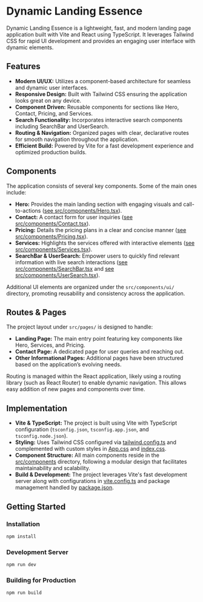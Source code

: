 # Dynamic Landing Essence

Dynamic Landing Essence is a lightweight, fast, and modern landing page application built with Vite and React using TypeScript. It leverages Tailwind CSS for rapid UI development and provides an engaging user interface with dynamic elements.

## Features

- **Modern UI/UX:** Utilizes a component-based architecture for seamless and dynamic user interfaces.
- **Responsive Design:** Built with Tailwind CSS ensuring the application looks great on any device.
- **Component Driven:** Reusable components for sections like Hero, Contact, Pricing, and Services.
- **Search Functionality:** Incorporates interactive search components including SearchBar and UserSearch.
- **Routing & Navigation:** Organized pages with clear, declarative routes for smooth navigation throughout the application.
- **Efficient Build:** Powered by Vite for a fast development experience and optimized production builds.

## Components

The application consists of several key components. Some of the main ones include:

- **Hero:** Provides the main landing section with engaging visuals and call-to-actions ([see src/components/Hero.tsx](src/components/Hero.tsx)).
- **Contact:** A contact form for user inquiries ([see src/components/Contact.tsx](src/components/Contact.tsx)).
- **Pricing:** Details the pricing plans in a clear and concise manner ([see src/components/Pricing.tsx](src/components/Pricing.tsx)).
- **Services:** Highlights the services offered with interactive elements ([see src/components/Services.tsx](src/components/Services.tsx)).
- **SearchBar & UserSearch:** Empower users to quickly find relevant information with live search interactions ([see src/components/SearchBar.tsx](src/components/SearchBar.tsx) and [see src/components/UserSearch.tsx](src/components/UserSearch.tsx)).

Additional UI elements are organized under the `src/components/ui/` directory, promoting reusability and consistency across the application.

## Routes & Pages

The project layout under `src/pages/` is designed to handle:
- **Landing Page:** The main entry point featuring key components like Hero, Services, and Pricing.
- **Contact Page:** A dedicated page for user queries and reaching out.
- **Other Informational Pages:** Additional pages have been structured based on the application’s evolving needs.

Routing is managed within the React application, likely using a routing library (such as React Router) to enable dynamic navigation. This allows easy addition of new pages and components over time.

## Implementation

- **Vite & TypeScript:** The project is built using Vite with TypeScript configuration (`tsconfig.json`, `tsconfig.app.json`, and `tsconfig.node.json`).
- **Styling:** Uses Tailwind CSS configured via [tailwind.config.ts](tailwind.config.ts) and complemented with custom styles in [App.css](src/App.css) and [index.css](src/index.css).
- **Component Structure:** All main components reside in the [src/components](src/components) directory, following a modular design that facilitates maintainability and scalability.
- **Build & Development:** The project leverages Vite's fast development server along with configurations in [vite.config.ts](vite.config.ts) and package management handled by [package.json](package.json).

## Getting Started

### Installation
```sh
npm install
```

### Development Server
```sh
npm run dev
```

### Building for Production
```sh
npm run build
```

